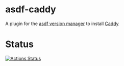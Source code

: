 # asdf-caddy

A plugin for the [asdf version manager](https://asdf-vm.com/#/) to install [Caddy](https://caddyserver.com/)

# Status
[![Actions Status](https://github.com/salasrod/asdf-caddy/workflows/CI/badge.svg?branch=master)](https://github.com/salasrod/asdf-caddy/actions)
